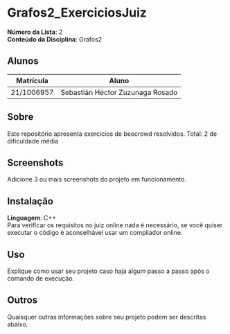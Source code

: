 # Grafos2_ExerciciosJuiz

**Número da Lista**: 2<br>
**Conteúdo da Disciplina**: Grafos2<br>

## Alunos
|Matrícula | Aluno |
| -- | -- |
| 21/1006957  | Sebastián Héctor Zuzunaga Rosado |

## Sobre 
Este repositório apresenta exercícios de beecrowd resolvidos.
Total: 2 de dificuldade média
## Screenshots
Adicione 3 ou mais screenshots do projeto em funcionamento.

## Instalação 
**Linguagem**: C++<br>
Para verificar os requisitos no juiz online nada é necessário, se você quiser executar o código é aconselhável usar um compilador online.
## Uso 
Explique como usar seu projeto caso haja algum passo a passo após o comando de execução.

## Outros 
Quaisquer outras informações sobre seu projeto podem ser descritas abaixo.




